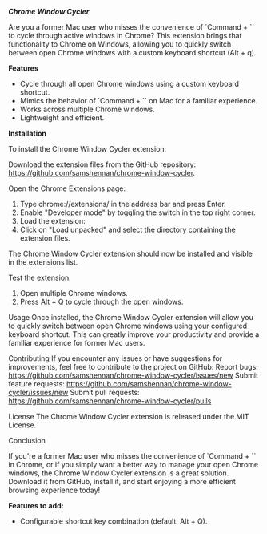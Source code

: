 ***Chrome Window Cycler***

Are you a former Mac user who misses the convenience of `Command + `` to cycle through active windows in Chrome? 
This extension brings that functionality to Chrome on Windows, allowing you to quickly switch between open Chrome windows with a custom keyboard shortcut (Alt + q).

**Features**

* Cycle through all open Chrome windows using a custom keyboard shortcut.
* Mimics the behavior of `Command + `` on Mac for a familiar experience.
* Works across multiple Chrome windows.
* Lightweight and efficient.

**Installation**

To install the Chrome Window Cycler extension:

Download the extension files from the GitHub repository:
https://github.com/samshennan/chrome-window-cycler.

Open the Chrome Extensions page:

1. Type chrome://extensions/ in the address bar and press Enter.
2. Enable "Developer mode" by toggling the switch in the top right corner.
3. Load the extension:
4. Click on "Load unpacked" and select the directory containing the extension files.

The Chrome Window Cycler extension should now be installed and visible in the extensions list.


Test the extension:

1. Open multiple Chrome windows.
2. Press Alt + Q to cycle through the open windows.

Usage
Once installed, the Chrome Window Cycler extension will allow you to quickly switch between open Chrome windows using your configured keyboard shortcut. 
This can greatly improve your productivity and provide a familiar experience for former Mac users.

Contributing
If you encounter any issues or have suggestions for improvements, feel free to contribute to the project on GitHub:
Report bugs: https://github.com/samshennan/chrome-window-cycler/issues/new
Submit feature requests: https://github.com/samshennan/chrome-window-cycler/issues/new
Submit pull requests: https://github.com/samshennan/chrome-window-cycler/pulls

License
The Chrome Window Cycler extension is released under the MIT License.


Conclusion

If you're a former Mac user who misses the convenience of `Command + `` in Chrome, or if you simply want a better way to manage your open Chrome windows, the Chrome Window Cycler extension is a great solution. 
Download it from GitHub, install it, and start enjoying a more efficient browsing experience today!


**Features to add:** 
* Configurable shortcut key combination (default: Alt + Q).